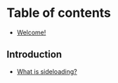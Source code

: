 # Table of contents

* [Welcome!](README.md)

## Introduction

* [What is sideloading?](introduction/what-is-sideloading.md)

